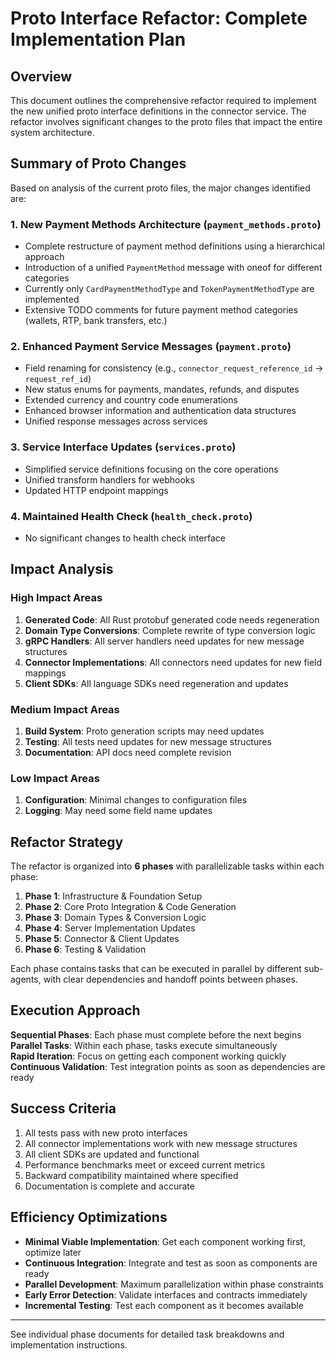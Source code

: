 # Proto Interface Refactor: Complete Implementation Plan

## Overview

This document outlines the comprehensive refactor required to implement the new unified proto interface definitions in the connector service. The refactor involves significant changes to the proto files that impact the entire system architecture.

## Summary of Proto Changes

Based on analysis of the current proto files, the major changes identified are:

### 1. **New Payment Methods Architecture** (`payment_methods.proto`)
- Complete restructure of payment method definitions using a hierarchical approach
- Introduction of a unified `PaymentMethod` message with oneof for different categories
- Currently only `CardPaymentMethodType` and `TokenPaymentMethodType` are implemented
- Extensive TODO comments for future payment method categories (wallets, RTP, bank transfers, etc.)

### 2. **Enhanced Payment Service Messages** (`payment.proto`)
- Field renaming for consistency (e.g., `connector_request_reference_id` → `request_ref_id`)
- New status enums for payments, mandates, refunds, and disputes
- Extended currency and country code enumerations
- Enhanced browser information and authentication data structures
- Unified response messages across services

### 3. **Service Interface Updates** (`services.proto`)
- Simplified service definitions focusing on the core operations
- Unified transform handlers for webhooks
- Updated HTTP endpoint mappings

### 4. **Maintained Health Check** (`health_check.proto`)
- No significant changes to health check interface

## Impact Analysis

### High Impact Areas
1. **Generated Code**: All Rust protobuf generated code needs regeneration
2. **Domain Type Conversions**: Complete rewrite of type conversion logic
3. **gRPC Handlers**: All server handlers need updates for new message structures
4. **Connector Implementations**: All connectors need updates for new field mappings
5. **Client SDKs**: All language SDKs need regeneration and updates

### Medium Impact Areas
1. **Build System**: Proto generation scripts may need updates
2. **Testing**: All tests need updates for new message structures
3. **Documentation**: API docs need complete revision

### Low Impact Areas
1. **Configuration**: Minimal changes to configuration files
2. **Logging**: May need some field name updates

## Refactor Strategy

The refactor is organized into **6 phases** with parallelizable tasks within each phase:

1. **Phase 1**: Infrastructure & Foundation Setup
2. **Phase 2**: Core Proto Integration & Code Generation  
3. **Phase 3**: Domain Types & Conversion Logic
4. **Phase 4**: Server Implementation Updates
5. **Phase 5**: Connector & Client Updates
6. **Phase 6**: Testing & Validation

Each phase contains tasks that can be executed in parallel by different sub-agents, with clear dependencies and handoff points between phases.

## Execution Approach

**Sequential Phases**: Each phase must complete before the next begins  
**Parallel Tasks**: Within each phase, tasks execute simultaneously  
**Rapid Iteration**: Focus on getting each component working quickly  
**Continuous Validation**: Test integration points as soon as dependencies are ready

## Success Criteria

1. All tests pass with new proto interfaces
2. All connector implementations work with new message structures
3. All client SDKs are updated and functional
4. Performance benchmarks meet or exceed current metrics
5. Backward compatibility maintained where specified
6. Documentation is complete and accurate

## Efficiency Optimizations

- **Minimal Viable Implementation**: Get each component working first, optimize later
- **Continuous Integration**: Integrate and test as soon as components are ready
- **Parallel Development**: Maximum parallelization within phase constraints
- **Early Error Detection**: Validate interfaces and contracts immediately
- **Incremental Testing**: Test each component as it becomes available

---

See individual phase documents for detailed task breakdowns and implementation instructions.